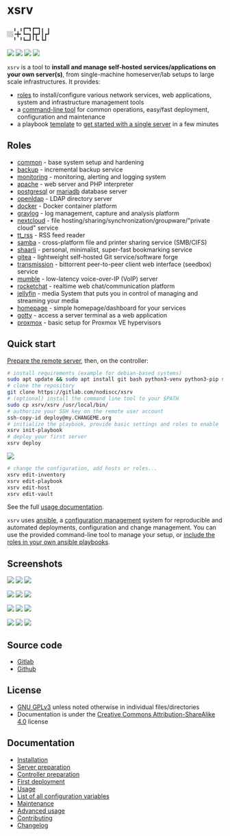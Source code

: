 # xsrv

```
  ╻ ╻┏━┓┏━┓╻ ╻
░░╺╋╸┗━┓┣┳┛┃┏┛
  ╹ ╹┗━┛╹┗╸┗┛ 
```

[![](https://gitlab.com/nodiscc/xsrv/badges/master/pipeline.svg)](https://gitlab.com/nodiscc/xsrv/-/pipelines)
[![](https://bestpractices.coreinfrastructure.org/projects/3647/badge)](https://bestpractices.coreinfrastructure.org/projects/3647)
[![](https://img.shields.io/badge/latest%20release-1.3.1-blue)](https://gitlab.com/nodiscc/xsrv/-/releases)
[![](https://img.shields.io/badge/docs-readthedocs-%232980B9)](https://xsrv.readthedocs.io)

`xsrv` is a tool to **install and manage self-hosted services/applications on your own server(s)**, from single-machine homeserver/lab setups to large scale infrastructures. It provides:
- [roles](#roles) to install/configure various network services, web applications, system and infrastructure management tools
- a [command-line tool](usage.md) for common operations, easy/fast deployment, configuration and maintenance
- a playbook [template](https://gitlab.com/nodiscc/xsrv/-/tree/master/playbooks/xsrv) to [get started with a single server](installation/first-deployment.md) in a few minutes


## Roles

- [common](https://gitlab.com/nodiscc/xsrv/-/tree/master/roles/common) - base system setup and hardening
- [backup](https://gitlab.com/nodiscc/xsrv/-/tree/master/roles/backup) - incremental backup service
- [monitoring](https://gitlab.com/nodiscc/xsrv/-/tree/master/roles/monitoring) - monitoring, alerting and logging system
- [apache](https://gitlab.com/nodiscc/xsrv/-/tree/master/roles/apache) - web server and PHP interpreter
- [postgresql](https://gitlab.com/nodiscc/xsrv/-/tree/master/roles/postgresql) or [mariadb](https://gitlab.com/nodiscc/xsrv/-/tree/master/roles/mariadb) database server
- [openldap](https://gitlab.com/nodiscc/xsrv/-/tree/master/roles/openldap) - LDAP directory server
- [docker](https://gitlab.com/nodiscc/xsrv/-/tree/master/roles/docker) - Docker container platform
- [graylog](https://gitlab.com/nodiscc/xsrv/-/tree/master/roles/graylog) - log management, capture and analysis platform
- [nextcloud](https://gitlab.com/nodiscc/xsrv/-/tree/master/roles/nextcloud) - file hosting/sharing/synchronization/groupware/"private cloud" service
- [tt_rss](https://gitlab.com/nodiscc/xsrv/-/tree/master/roles/tt_rss) - RSS feed reader
- [samba](https://gitlab.com/nodiscc/xsrv/-/tree/master/roles/samba) - cross-platform file and printer sharing service (SMB/CIFS)
- [shaarli](https://gitlab.com/nodiscc/xsrv/-/tree/master/roles/shaarli) - personal, minimalist, super-fast bookmarking service
- [gitea](https://gitlab.com/nodiscc/xsrv/-/tree/master/roles/gitea) - lightweight self-hosted Git service/software forge
- [transmission](https://gitlab.com/nodiscc/xsrv/-/tree/master/roles/transmission) - bittorrent peer-to-peer client web interface (seedbox) service
- [mumble](https://gitlab.com/nodiscc/xsrv/-/tree/master/roles/mumble) - low-latency voice-over-IP (VoIP) server
- [rocketchat](https://gitlab.com/nodiscc/xsrv/-/tree/master/roles/rocketchat) - realtime web chat/communication platform
- [jellyfin](https://gitlab.com/nodiscc/xsrv/-/tree/master/roles/jellyfin) - media System that puts you in control of managing and streaming your media
- [homepage](https://gitlab.com/nodiscc/xsrv/-/tree/master/roles/homepage) - simple homepage/dashboard for your services
- [gotty](https://gitlab.com/nodiscc/xsrv/-/tree/master/roles/gotty) - access a server terminal as a web application
- [proxmox](https://gitlab.com/nodiscc/xsrv/-/tree/master/roles/proxmox) - basic setup for Proxmox VE hypervisors


## Quick start

[Prepare the remote server](installation/server-preparation.md), then, on the controller:

```bash
# install requirements (example for debian-based systems)
sudo apt update && sudo apt install git bash python3-venv python3-pip ssh pwgen
# clone the repository
git clone https://gitlab.com/nodiscc/xsrv
# (optional) install the command line tool to your $PATH
sudo cp xsrv/xsrv /usr/local/bin/
# authorize your SSH key on the remote user account
ssh-copy-id deploy@my.CHANGEME.org
# initialize the playbook, provide basic settings and roles to enable
xsrv init-playbook
# deploy your first server
xsrv deploy
```

[![](https://asciinema.org/a/kGt6mVg3GxFlDPXwagiwg4Laq.svg)](https://asciinema.org/a/kGt6mVg3GxFlDPXwagiwg4Laq)


```bash
# change the configuration, add hosts or roles...
xsrv edit-inventory
xsrv edit-playbook
xsrv edit-host
xsrv edit-vault
```

See the full [usage documentation](usage.md).

`xsrv` uses [ansible](https://en.wikipedia.org/wiki/Ansible_%28software%29), a [configuration management](https://en.wikipedia.org/wiki/Software_configuration_management) system for reproducible and automated deployments, configuration and change management. You can use the provided command-line tool to manage your setup, or [include the roles in your own ansible playbooks](usage.md#using-as-ansible-collection).


## Screenshots

[![](https://i.imgur.com/v9BQYpN.png)](https://gitlab.com/nodiscc/xsrv/-/tree/master/roles/monitoring)
[![](https://i.imgur.com/PPVIb6V.png)](https://gitlab.com/nodiscc/xsrv/-/tree/master/roles/nextcloud)
[![](https://i.imgur.com/UoKs3x1.png)](https://gitlab.com/nodiscc/xsrv/-/tree/master/roles/tt_rss)

[![](https://i.imgur.com/gsoh2Mj.png)](https://gitlab.com/nodiscc/xsrv/-/tree/master/roles/shaarli)
[![](https://i.imgur.com/Rks90zV.png)](https://gitlab.com/nodiscc/xsrv/-/tree/master/roles/gitea)
[![](https://i.imgur.com/7nJ6cMN.png)](https://gitlab.com/nodiscc/xsrv/-/tree/master/roles/transmission)

[![](https://i.imgur.com/lHgDbDC.png)](https://gitlab.com/nodiscc/xsrv/-/tree/master/roles/mumble)
[![](https://i.imgur.com/PRE7fvn.png)](https://gitlab.com/nodiscc/xsrv/-/tree/master/roles/openldap)
[![](https://i.imgur.com/WUdwbAX.png)](https://gitlab.com/nodiscc/xsrv/-/tree/master/roles/rocketchat)

[![](https://i.imgur.com/Q8LYoEY.png)](https://gitlab.com/nodiscc/xsrv/-/tree/master/roles/homepage)
[![](https://i.imgur.com/Fg8uRjL.png)](https://gitlab.com/nodiscc/xsrv/-/tree/master/roles/jellyfin)
[![](https://i.imgur.com/eGCL45L.jpg)](https://gitlab.com/nodiscc/xsrv/-/tree/master/roles/graylog)

## Source code

- [Gitlab](https://gitlab.com/nodiscc/xsrv)
- [Github](https://github.com/nodiscc/xsrv)


## License

- [GNU GPLv3](https://gitlab.com/nodiscc/xsrv/-/blob/master/LICENSE) unless noted otherwise in individual files/directories
- Documentation is under the [Creative Commons Attribution-ShareAlike 4.0](https://creativecommons.org/licenses/by-sa/4.0/) license


## Documentation

- [Installation](installation.md)
- [Server preparation](installation/server-preparation.md)
- [Controller preparation](installation/controller-preparation.md)
- [First deployment](installation/first-deployment.md)
- [Usage](usage.md)
- [List of all configuration variables](configuration-variables.md)
- [Maintenance](maintenance.md)
- [Advanced usage](advanced.md)
- [Contributing](contributing.md)
- [Changelog](https://gitlab.com/nodiscc/xsrv/-/blob/master/CHANGELOG.md)
